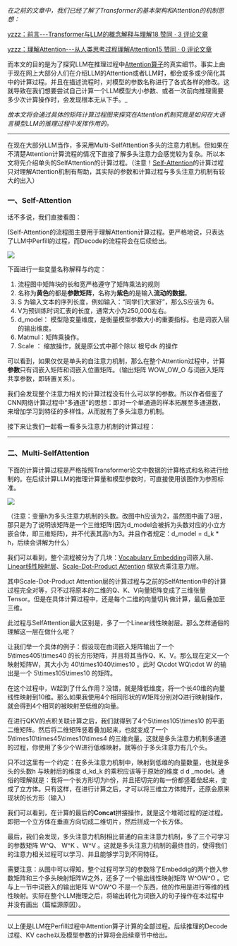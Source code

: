_在之前的文章中，我们已经了解了Transformer的基本架构和Attention的机制思想：_

  

[yzzz：前言---Transformer与LLM的概念解释与理解18 赞同 · 3 评论文章](https://zhuanlan.zhihu.com/p/4332271801)

  

[yzzz：理解Attention---从人类思考过程理解Attention15 赞同 · 0 评论文章](https://zhuanlan.zhihu.com/p/4478989317)

  

而本文的目的是为了探究LLM在推理过程中[Attention算子](https://zhida.zhihu.com/search?content_id=249939627&content_type=Article&match_order=1&q=Attention%E7%AE%97%E5%AD%90&zhida_source=entity)的真实细节。事实上由于现在网上大部分人们在介绍LLM的Attention或者LLM时，都会或多或少简化其中的计算过程。并且在描述流程时，对模型的参数名称进行了各式各样的修改。这就导致在我们想要尝试自己计算一个LLM模型大小参数、或者一次前向推理需要多少次计算操作时，会发现根本无从下手。_

_故本文将会通过具体的矩阵计算过程图来探究在Attention机制究竟是如何在大语言模型LLM的推理过程中发挥作用的。_

* * *

  

在现在大部分LLM当作，多采用Multi-SelfAttention多头的注意力机制。但如果在不清楚Attention计算流程的情况下直接了解多头注意力会感觉较为复杂。所以本文将先介绍单头的SelfAttention的计算过程。（注意！[Self-Attention](https://zhida.zhihu.com/search?content_id=249939627&content_type=Article&match_order=1&q=Self-Attention&zhida_source=entity)的计算过程只对理解Attention机制有帮助，其实际的参数和计算过程与多头注意力机制有较大的出入）

### 一、Self-Attention

话不多说，我们直接看图：

(Self-Attention的流程图主要用于理解Attention计算过程。更严格地说，只表达了LLM中Perfill的过程，而Decode的流程将会在后续给出。

![](https://pic1.zhimg.com/v2-d37ce841468046d14a2c18cc74fa599c_r.jpg)

下面进行一些变量名称解释与约定：

1.  流程图中矩阵块的长和宽严格遵守了矩阵乘法的规则
2.  名称为**黄色**的都是**参数矩阵**，名称为**紫色**的是输入**流动的数据**。
3.  S 为输入文本的序列长度，例如输入：“同学们大家好”，那么S应该为 6。
4.  V为预训练时词汇表的长度，通常大小为250,000左右。
5.  d\_model： 模型隐变量维度，是衡量模型参数大小的重要指标。也是词嵌入层的输出维度。
6.  Matmul：矩阵乘操作。
7.  Scale ： 缩放操作，就是原公式中那个除以 根号dk 的操作

可以看到，如果仅仅是单头的自注意力机制，那么在整个Attention过程中，计算**参数**只有词嵌入矩阵和词嵌入位置矩阵。（输出矩阵 WOW\_OW\_O 与词嵌入矩阵共享参数，即转置关系）。

我们会发现整个注意力相关的计算过程没有什么可以学的参数。所以作者借鉴了CNN网络计算过程中“多通道”的思想：即对一个单通道的样本拓展至多通道数，来增加学习到特征的多样性。从而就有了多头注意力机制。

接下来让我们一起看一看多头注意力机制的计算过程：

* * *

  

### 二、Multi-SelfAttention

下面的计算计算过程是严格按照Transformer论文中数据的计算格式和名称进行绘制的。在后续计算LLM的推理计算量和模型参数时，可直接使用该图作为参照标准。

![](https://picx.zhimg.com/v2-39914384b022c7265f2ce8130370e597_r.jpg)

（注意：变量h为多头注意力机制的头数。改图中h应该为2，虽然图中画了3层，那只是为了说明该矩阵是一个三维矩阵(因为d_model会被拆为头数对应的小立方嵌合体，即三维矩阵)，并不代表其高h为3。并且作者规定：d\_model = d\_k \* h，后续会讲解为什么）

我们可以看到，整个流程被分为了几块：[Vocabulary Embedding](https://zhida.zhihu.com/search?content_id=249939627&content_type=Article&match_order=1&q=Vocabulary+Embedding&zhida_source=entity)词嵌入层、[Linear线性映射层](https://zhida.zhihu.com/search?content_id=249939627&content_type=Article&match_order=1&q=Linear%E7%BA%BF%E6%80%A7%E6%98%A0%E5%B0%84%E5%B1%82&zhida_source=entity)、[Scale-Dot-Product Attention](https://zhida.zhihu.com/search?content_id=249939627&content_type=Article&match_order=1&q=Scale-Dot-Product+Attention&zhida_source=entity) 缩放点乘注意力层。

其中Scale-Dot-Product Attention层的计算过程与之前的SelfAttention中的计算过程完全对等，只不过将原本的二维的Q、K、V向量矩阵变成了三维张量Tensor。但是在具体计算过程中，还是每个二维的向量切片做计算，最后叠加至三维。

此过程与SelfAttention最大区别是，多了一个Linear线性映射层。那么怎样通俗的理解这一层在做什么呢？

让我们举一个具体的例子：假设现在由词嵌入矩阵输出了一个 5\\times405\\times40 的长方形矩阵，并且将其当作Q、K、V。那么现在定义一个映射矩阵W，其大小为 40\\times1040\\times10 。此时 Q\\cdot WQ\\cdot W 的输出是一个 5\\times105\\times10 的矩阵。

在这个过程中，W起到了什么作用？没错，就是降低维度，将一个长40维的向量线性映射到10维。那么如果我使用4个相同形状的W矩阵分别对Q进行映射操作，就会得到4个相同的被映射至低维的向量。

在进行QKV的点积关联计算之后，我们就得到了4个5\\times105\\times10 的平面二维矩阵。然后将二维矩阵竖着叠加起来，也就变成了一个 5\\times10\\times45\\times10\\times4 的三维向量。这就是多头注意力机制多通道的过程，你使用了多少个W进行低维映射，就等价于多头注意力有几个头。

只不过这里有一个约定：在多头注意力机制中，映射到低维的向量数量，也就是多头的头数h 与映射后的维度 d\_kd\_k 的乘积应该等于原始的维度 d d \_model。通俗的理解就是：我将一个长方形切为h份，并且把切完的每一份都竖着垒起来，变成了立方体。只有这样，在进行计算之后，才可以将三维立方体摊开，还原会原来现状的长方形（输入）

我们可以看到，在计算的最后的**Concat**拼接操作，就是这个堆砌过程的逆过程。即把一个立方体在垂直方向切成二维切片，然后拼成一个长方体。

最后，我们会发现，多头注意力机制相比普通的自主注意力机制，多了三个可学习的参数矩阵  W^Q、 W^K 、W^V 。这就是多头注意力机制的最终目的，使得我们的注意力相关过程可以学习、并且能够学习到不同特征。

需要注意：从图中可以得知，整个过程可学习的参数除了Embeddig的两个嵌入参数矩阵和三个多头映射矩阵W之外，还多了一个输出线性映射矩阵 W^OW^O 。它与上一节中词嵌入的输出矩阵 W^OW^O 不是一个东西，他的作用是进行等维的线性映射。实际在整个LLM推理之后，将输出转化为词嵌入的句子操作在本过程中并没有画出（篇幅源原因）。

* * *

以上便是LLM在Perfill过程中Attention算子计算的全部过程。后续推理的Decode过程、KV cache以及模型参数的计算将会后续章节中给出。